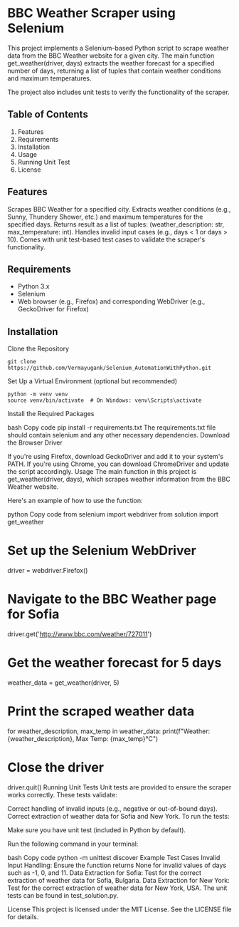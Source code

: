 # BBC Weather Scraper using Selenium <br>
This project implements a Selenium-based Python script to scrape weather data from the BBC Weather website for a given city. The main function get_weather(driver, days) extracts the weather forecast for a specified number of days, returning a list of tuples that contain weather conditions and maximum temperatures.

The project also includes unit tests to verify the functionality of the scraper.

## Table of Contents
<ol>
    <li>Features</li>
    <li>Requirements</li>
    <li>Installation</li>
    <li>Usage</li>
    <li>Running Unit Test</li>
    <li>License</li>
</ol>

## Features
Scrapes BBC Weather for a specified city.
Extracts weather conditions (e.g., Sunny, Thundery Shower, etc.) and maximum temperatures for the specified days.
Returns result as a list of tuples: (weather_description: str, max_temperature: int).
Handles invalid input cases (e.g., days < 1 or days > 10).
Comes with unit test-based test cases to validate the scraper's functionality.
## Requirements
<ul>
    <li>Python 3.x</li>
    <li>Selenium</li>
    <li>Web browser (e.g., Firefox) and corresponding WebDriver (e.g., GeckoDriver for Firefox)</li>
</ul>

## Installation
Clone the Repository
```
git clone https://github.com/Vermayugank/Selenium_AutomationWithPython.git
```

Set Up a Virtual Environment (optional but recommended)
```
python -m venv venv
source venv/bin/activate  # On Windows: venv\Scripts\activate
```

Install the Required Packages

bash
Copy code
pip install -r requirements.txt
The requirements.txt file should contain selenium and any other necessary dependencies.
Download the Browser Driver

If you're using Firefox, download GeckoDriver and add it to your system's PATH.
If you're using Chrome, you can download ChromeDriver and update the script accordingly.
Usage
The main function in this project is get_weather(driver, days), which scrapes weather information from the BBC Weather website.

Here's an example of how to use the function:

python
Copy code
from selenium import webdriver
from solution import get_weather

# Set up the Selenium WebDriver
driver = webdriver.Firefox()

# Navigate to the BBC Weather page for Sofia
driver.get('http://www.bbc.com/weather/727011')

# Get the weather forecast for 5 days
weather_data = get_weather(driver, 5)

# Print the scraped weather data
for weather_description, max_temp in weather_data:
    print(f"Weather: {weather_description}, Max Temp: {max_temp}°C")

# Close the driver
driver.quit()
Running Unit Tests
Unit tests are provided to ensure the scraper works correctly. These tests validate:

Correct handling of invalid inputs (e.g., negative or out-of-bound days).
Correct extraction of weather data for Sofia and New York.
To run the tests:

Make sure you have unit test (included in Python by default).

Run the following command in your terminal:

bash
Copy code
python -m unittest discover
Example Test Cases
Invalid Input Handling: Ensure the function returns None for invalid values of days such as -1, 0, and 11.
Data Extraction for Sofia: Test for the correct extraction of weather data for Sofia, Bulgaria.
Data Extraction for New York: Test for the correct extraction of weather data for New York, USA.
The unit tests can be found in test_solution.py.

License
This project is licensed under the MIT License. See the LICENSE file for details.
